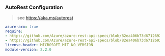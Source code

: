 ### AutoRest Configuration

> see https://aka.ms/autorest

``` yaml
azure-arm: true
require:
- https://github.com/Azure/azure-rest-api-specs/blob/82ea406b73d671269217053d7ef336450d860345/specification/containerservice/resource-manager/readme.md
- https://github.com/Azure/azure-rest-api-specs/blob/82ea406b73d671269217053d7ef336450d860345/specification/containerservice/resource-manager/readme.go.md
license-header: MICROSOFT_MIT_NO_VERSION
module-version: 2.2.0
```
